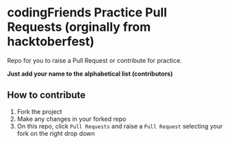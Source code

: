 # codingFriends Practice Pull Requests (orginally from hacktoberfest)

Repo for you to raise a Pull Request or contribute for practice. 

**Just add your name to the alphabetical list (contributors)**

## How to contribute

1. Fork the project
2. Make any changes in your forked repo
3. On this repo, click `Pull Requests` and raise a `Pull Request` selecting your fork on the right drop down
